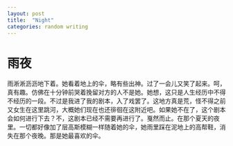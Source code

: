 ```yaml
---
layout: post
title:  "Night"
categories: random writing
---
```

# 雨夜

雨淅淅沥沥地下着。她看着地上的伞，略有些出神。过了一会儿又笑了起来。呵，真有趣。仿佛在十分钟前哭着挽留对方的人不是她。她想，这只是人生经历中不得不经历的一段。不过是我进了我的剧本，入了戏罢了。这地方真是荒，怪不得之前又女生在这里跳河，大概她们现在也还徘徊在这附近吧。如果她不在了，这个剧本会如何进行下去？不，这剧本已经不需要再进行了。戛然而止。在那个夏天的夜里。一切都好像加了层高斯模糊一样随着她的伞，她雨里踩在泥地上的高帮鞋，消失在那个夜晚。那是她最喜欢的伞。


